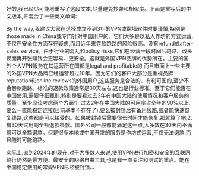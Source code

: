 好的,我已经尽可能地重写了这段文本,尽量避免抄袭和相似度。下面是重写后的中文版本,并混合了一些英文单词:

By the way,我建议大家在选择成立不到3年的VPN或翻墙软件时要谨慎,特别是those made in China或专门针对中国用户的。它们大多是以私人作坊的方式运营,不仅在安全性方面存在疑虑,而且近年来卷款跑路的风险很高。没有refund或after-sales service。由于行业的混乱和policy risks,它们在经营一段时间后跑路、改头换面再开张赚钱会更容易、更安全。这就是外国VPN品牌的优势所在。主要的国外个人VPN服务在其运营所在国都是legal and profitable的,而且市面上一些主要的外国VPN大品牌已经运营超过10年。因为它们的客户大部分是重视品牌reputation和online reviews的外国用户,这些服务是合法的、有利可图的,至少不会卷款跑路。标准的退款政策通常是30天左右,这也是行业标准。至于它们能否在中国使用,需要仔细甄别,特别是要看过去2年在中国大陆的使用情况和客户服务的质量。至少应该考虑两个方面:1. 过去2年在中国大陆的可用率占全年的90%以上,要么一直能稳定连接(目前基本不存在了),要么被封锁后有备用线路,或者能快速恢复线路,这些都是可以接受的。如果被封锁后需要很长时间才能恢复,那就算了吧;2. 有30天试用期全额退款条款。国外公司一般都能满足这一点,大多数在30天内不满意可以全额退款。但是很多本地或中国开发的服务是作坊式运营,不仅无法退款,而且随时可能跑路。

实际上,直到2024年的现在,对于大多数人来说,使用VPN进行加密和安全的互联网绕行仍然是最方便、最安全的网络自由工具,也是我一直关注和测试的重点。能在中国稳定使用的常规VPN已经被封锁...